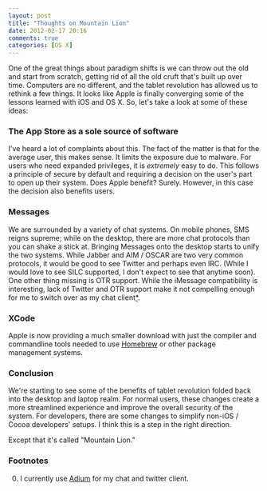 ```yaml
---
layout: post
title: "Thoughts on Mountain Lion"
date: 2012-02-17 20:16
comments: true
categories: [OS X]
---
```


One of the great things about paradigm shifts is we can throw out the old
and start from scratch, getting rid of all the old cruft that's built up over
time. Computers are no different, and the tablet revolution has allowed us
to rethink a few things. It looks like Apple is finally converging some of the
lessons learned with iOS and OS X. So, let's take a look at some of these
ideas:

<!-- more -->

### The App Store as a sole source of software
I've heard a lot of complaints about this. The fact of the matter is that for
the average user, this makes sense. It limits the exposure due to malware. For
users who need expanded privileges, it is *extremely* easy to do. This follows 
a principle of secure by default and requiring a decision on the user's part
to open up their system. Does Apple benefit? Surely. However, in this case the
decision also benefits users.

### Messages
We are surrounded by a variety of chat systems. On mobile phones, SMS reigns
supreme; while on the desktop, there are more chat protocols than you can
shake a stick at. Bringing Messages onto the desktop starts to unify the
two systems. While Jabber and AIM / OSCAR are two very common protocols, it
would be good to see Twitter and perhaps even IRC. (While I would love to 
see SILC supported, I don't expect to see that anytime soon). One other thing 
missing is OTR support. While the iMessage compatibility is interesting, lack 
of Twitter and OTR support make it not compelling enough for me to switch over 
as my chat client[*](#footnotes).

### XCode
Apple is now providing a much smaller download with just the compiler and
commandline tools needed to use [Homebrew](http://mxcl.github.com/homebrew/)
or other package management systems. 

### Conclusion
We're starting to see some of the benefits of tablet revolution folded back
into the desktop and laptop realm. For normal users, these changes create a
more streamlined experience and improve the overall security of the system.
For developers, there are some changes to simplify non-iOS / Cocoa developers' 
setups. I think this is a step in the right direction.

Except that it's called "Mountain Lion."

### <a name="footnotes">Footnotes</a>

0. I currently use [Adium](http://www.adium.im/) for my chat and twitter client.